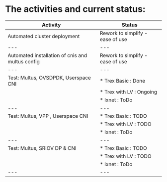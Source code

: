 # The activities and current status:

| Activity | Status |
|---|---|
| Automated cluster deployment | Rework to simplify - ease of use |
|---|---|
| Automated installation of cnis and multus config | Rework to simplify - ease of use |
|---|---|
| Test: Multus, OVSDPDK, Userspace CNI | * Trex Basic : Done   |
|                                      | * Trex with LV : Ongoing |
|                                      | * Ixnet : ToDo |
|---|---|
| Test: Multus, VPP , Userspace CNI | * Trex Basic : TODO   |
|                                      | * Trex with LV : TODO |
|                                      | * Ixnet : ToDo |
|---|---|
| Test: Multus, SRIOV DP & CNI | * Trex Basic : TODO   |
|                                      | * Trex with LV : TODO |
|                                      | * Ixnet : ToDo |
|---|---|
